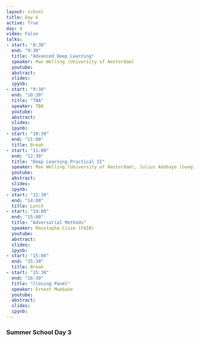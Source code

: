 ```yaml
---
layout: school
title: Day 6
active: True
day: 4
video: False
talks:
- start: "8:30"
  end: "9:30"
  title: "Advanced Deep Learning"
  speaker: Max Welling (University of Amsterdam)
  youtube:
  abstract:
  slides:
  ipynb:
- start: "9:30"
  end: "10:30"
  title: "TBA"
  speaker: TBA
  youtube:
  abstract:
  slides:
  ipynb:
- start: "10:30"
  end: "11:00"
  title: Break
- start: "11:00"
  end: "12:30"
  title: "Deep Learning Practical II"
  speaker: Max Welling (University of Amsterdam), Julius Adebayo (Google Brain)
  youtube:
  abstract:
  slides:
  ipynb:
- start: "12:30"
  end: "14:00"
  title: Lunch
- start: "14:00"
  end: "15:00"
  title: "Adversarial Methods"
  speaker: Moustapha Cisse (FAIR)
  youtube:
  abstract:
  slides:
  ipynb:
- start: "15:00"
  end: "15:30"
  title: Break
- start: "15:30"
  end: "16:30"
  title: "Closing Panel"
  speaker: Ernest Mwebaze
  youtube:
  abstract:
  slides:
  ipynb:
---
```


<h3> Summer School Day 3 </h3>
